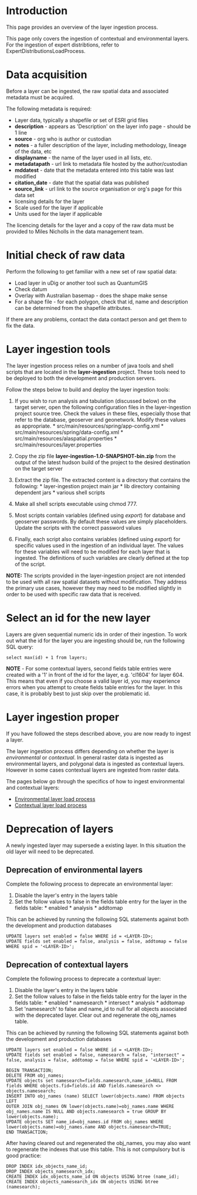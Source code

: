 # Introduction

This page provides an overview of the layer ingestion process.

This page only covers the ingestion of contextual and environmental layers. For the ingestion of expert distribtions, refer to ExpertDistributionsLoadProcess.

# Data acquisition

Before a layer can be ingested, the raw spatial data and associated metadata must be acquired.

The following metadata is required:

  * Layer data, typically a shapefile or set of ESRI grid files
  * **description** - appears as 'Description' on the layer info page - should be 1 line
  * **source** - org who is author or custodian
  * **notes** - a fuller description of the layer, including methodology, lineage of the data, etc
  * **displayname** - the name of the layer used in all lists, etc.
  * **metadatapath** - url link to metadata file hosted by the author/custodian
  * **mddatest** - date that the metadata entered into this table was last modified
  * **citation\_date** - date that the spatial data was published
  * **source\_link** - url link to the source organisation or org's page for this data set
  * licensing details for the layer
  * Scale used for the layer if applicable
  * Units used for the layer if applicable

The licencing details for the layer and a copy of the raw data must be provided to Miles Nicholls in the data management team.

# Initial check of raw data
Perform the following to get familiar with a new set of raw spatial data:

  * Load layer in uDig or another tool such as QuantumGIS
  * Check datum
  * Overlay with Australian basemap - does the shape make sense
  * For a shape file - for each polygon, check that id, name and description can be determined from the shapefile attributes.

If there are any problems, contact the data contact person and get them to fix the data.

# Layer ingestion tools
The layer ingestion process relies on a number of java tools and shell scripts that are located in the **layer-ingestion** project. These tools need to be deployed to both the development and production servers.

Follow the steps below to build and deploy the layer ingestion tools:

  1. If you wish to run analysis and tabulation (discussed below) on the target server, open the following configuration files in the layer-ingestion project source tree. Check the values in these files, especially those that refer to the database, geoserver and geonetwork. Modify these values as appropriate.
    * src/main/resources/spring/app-config.xml
    * src/main/resources/spring/data-config.xml
    * src/main/resources/alaspatial.properties
    * src/main/resources/layer.properties

  1. Copy the zip file **layer-ingestion-1.0-SNAPSHOT-bin.zip** from the output of the latest hudson build of the project to the desired destination on the target server
  1. Extract the zip file. The extracted content is a directory that contains the following:
    * layer-ingestion project main jar
    * lib directory containing dependent jars
    * various shell scripts
  1. Make all shell scripts executable using chmod 777.
  1. Most scripts contain variables (defined using _export_) for database and geoserver passwords. By default these values are simply placeholders. Update the scripts with the correct password values
  1. Finally, each script also contains variables (defined using _export_) for specific values used in the ingestion of an individual layer. The values for these variables will need to be modified for each layer that is ingested. The definitions of such variables are clearly defined at the top of the script.

**NOTE:** The scripts provided in the layer-ingestion project are not intended to be used with all raw spatial datasets without modification. They address the primary use cases, however they may need to be modified slightly in order to be used with specific raw data that is received.

# Select an id for the new layer
Layers are given sequential numeric ids in order of their ingestion. To work out what the id for the layer you are ingesting should be, run the following SQL query:

```
select max(id) + 1 from layers;
```

**NOTE** - For some contextual layers, second fields table entries were created with a '1' in front of the id for the layer, e.g. 'cl1604' for layer 604. This means that even if you choose a valid layer id, you may experience errors when you attempt to create fields table entries for the layer. In this case, it is probably best to just skip over the problematic id.

# Layer ingestion proper
If you have followed the steps described above, you are now ready to ingest a layer.

The layer ingestion process differs depending on whether the layer is _environmental_ or _contextual_. In general raster data is ingested as  environmental layers, and polygonal data is ingested as contextual layers. However in some cases contextual layers are ingested from raster data.

The pages below go through the specifics of how to ingest environmental and contextual layers:

  * [Environmental layer load process](wiki/EnvironmentalLayerLoadProcess)
  * [Contextual layer load process](wiki/ContextualLayerLoadProcess)

# Deprecation of layers
A newly ingested layer may supersede a existing layer. In this situation the old layer will need to be deprecated.

## Deprecation of environmental layers
Complete the following process to deprecate an environmental layer:
  1. Disable the layer's entry in the layers table
  1. Set the follow values to false in the fields table entry for the layer in the fields table:
    * enabled
    * analysis
    * addtomap

This can be achieved by running the following SQL statements against both the development and production databases
```
UPDATE layers set enabled = false WHERE id = <LAYER-ID>;
UPDATE fields set enabled = false, analysis = false, addtomap = false WHERE spid = '<LAYER-ID>';  
```

## Deprecation of contextual layers
Complete the following process to deprecate a contextual layer:
  1. Disable the layer's entry in the layers table
  1. Set the follow values to false in the fields table entry for the layer in the fields table:
    * enabled
    * namesearch
    * intersect
    * analysis
    * addtomap
  1. Set 'namesearch' to false and name\_id to null for all objects associated with the deprecated layer. Clear out and regenerate the obj\_names table.

This can be achieved by running the following SQL statements against both the development and production databases
```
UPDATE layers set enabled = false WHERE id = <LAYER-ID>;
UPDATE fields set enabled = false, namesearch = false, "intersect" = false, analysis = false, addtomap = false WHERE spid = '<LAYER-ID>';

BEGIN TRANSACTION;
DELETE FROM obj_names;
UPDATE objects set namesearch=fields.namesearch,name_id=NULL FROM fields WHERE objects.fid=fields.id AND fields.namesearch <> objects.namesearch;
INSERT INTO obj_names (name) SELECT lower(objects.name) FROM objects LEFT
OUTER JOIN obj_names ON lower(objects.name)=obj_names.name WHERE
obj_names.name IS NULL AND objects.namesearch = true GROUP BY
lower(objects.name);
UPDATE objects SET name_id=obj_names.id FROM obj_names WHERE
lower(objects.name)=obj_names.name AND objects.namesearch=TRUE;
END TRANSACTION;  
```

After having cleared out and regenerated the obj\_names, you may also want to regenerate the indexes that use this table. This is not compulsory but is good practice:
```
DROP INDEX idx_objects_name_id;
DROP INDEX objects_namesearch_idx;
CREATE INDEX idx_objects_name_id ON objects USING btree (name_id);
CREATE INDEX objects_namesearch_idx ON objects USING btree (namesearch);
```